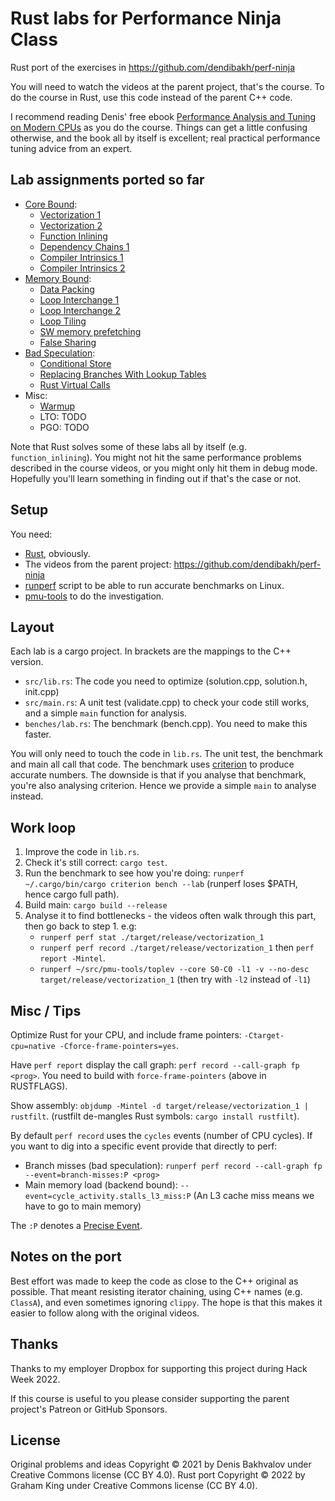 # Rust labs for Performance Ninja Class

Rust port of the exercises in https://github.com/dendibakh/perf-ninja

You will need to watch the videos at the parent project, that's the course. To do the course in Rust, use this code instead of the parent C++ code.

I recommend reading Denis' free ebook [Performance Analysis and Tuning on Modern CPUs](https://book.easyperf.net/perf_book) as you do the course. Things can get a little confusing otherwise, and the book all by itself is excellent; real practical performance tuning advice from an expert.

## Lab assignments ported so far

* [Core Bound](labs/core_bound):
  * [Vectorization 1](labs/core_bound/vectorization_1)
  * [Vectorization 2](labs/core_bound/vectorization_2)
  * [Function Inlining](labs/core_bound/function_inlining_1)
  * [Dependency Chains 1](labs/core_bound/dep_chains_1)
  * [Compiler Intrinsics 1](labs/core_bound/compiler_intrinsics_1)
  * [Compiler Intrinsics 2](labs/core_bound/compiler_intrinsics_2)
* [Memory Bound](labs/memory_bound):
  * [Data Packing](labs/memory_bound/data_packing)
  * [Loop Interchange 1](labs/memory_bound/loop_interchange_1)
  * [Loop Interchange 2](labs/memory_bound/loop_interchange_2)
  * [Loop Tiling](labs/memory_bound/loop_tiling_1)
  * [SW memory prefetching](labs/memory_bound/swmem_prefetch_1)
  * [False Sharing](labs/memory_bound/false_sharing_1)
* [Bad Speculation](labs/bad_speculation):
  * [Conditional Store](labs/bad_speculation/conditional_store_1)
  * [Replacing Branches With Lookup Tables](labs/bad_speculation/lookup_tables_1)
  * [Rust Virtual Calls](labs/bad_speculation/virtual_call_mispredict)
* Misc:
  * [Warmup](labs/misc/warmup)
  * LTO: TODO
  * PGO: TODO

Note that Rust solves some of these labs all by itself (e.g. `function_inlining`). You might not hit the same performance problems described in the course videos, or you might only hit them in debug mode. Hopefully you'll learn something in finding out if that's the case or not.

## Setup

You need:
 - [Rust](https://www.rust-lang.org/tools/install), obviously.
 - The videos from the parent project: https://github.com/dendibakh/perf-ninja
 - [runperf](https://gist.github.com/grahamking/9c8c91b871843a9a6ce2bec428b8f48d) script to be able to run accurate benchmarks on Linux.
 - [pmu-tools](https://github.com/andikleen/pmu-tools) to do the investigation.

## Layout

Each lab is a cargo project. In brackets are the mappings to the C++ version.

 - `src/lib.rs`: The code you need to optimize (solution.cpp, solution.h, init.cpp)
 - `src/main.rs`: A unit test (validate.cpp) to check your code still works, and a simple `main` function for analysis.
 - `benches/lab.rs`: The benchmark (bench.cpp). You need to make this faster.

You will only need to touch the code in `lib.rs`. The unit test, the benchmark and main all call that code. The benchmark uses [criterion](https://docs.rs/criterion/latest/criterion/) to produce accurate numbers. The downside is that if you analyse that benchmark, you're also analysing criterion. Hence we provide a simple `main` to analyse instead.

## Work loop

1. Improve the code in `lib.rs`.
1. Check it's still correct: `cargo test`.
1. Run the benchmark to see how you're doing: `runperf ~/.cargo/bin/cargo criterion bench --lab` (runperf loses $PATH, hence cargo full path).
1. Build main: `cargo build --release`
1. Analyse it to find bottlenecks - the videos often walk through this part, then go back to step 1. e.g:
   - `runperf perf stat ./target/release/vectorization_1`
   - `runperf perf record ./target/release/vectorization_1` then `perf report -Mintel`.
   - `runperf ~/src/pmu-tools/toplev --core S0-C0 -l1 -v --no-desc target/release/vectorization_1` (then try with `-l2` instead of `-l1`)

## Misc / Tips

Optimize Rust for your CPU, and include frame pointers: `-Ctarget-cpu=native -Cforce-frame-pointers=yes`.

Have `perf report` display the call graph: `perf record --call-graph fp <prog>`. You need to build with `force-frame-pointers` (above in RUSTFLAGS).

Show assembly: `objdump -Mintel -d target/release/vectorization_1 | rustfilt`. (rustfilt de-mangles Rust symbols: `cargo install rustfilt`).

By default `perf record` uses the `cycles` events (number of CPU cycles). If you want to dig into a specific event provide that directly to perf:
 - Branch misses (bad speculation): `runperf perf record --call-graph fp --event=branch-misses:P <prog>`
 - Main memory load (backend bound): `--event=cycle_activity.stalls_l3_miss:P` (An L3 cache miss means we have to go to main memory)

The `:P` denotes a [Precise Event](https://www.intel.com/content/www/us/en/develop/documentation/vtune-help/top/analyze-performance/custom-analysis/custom-analysis-options/hardware-event-list/precise-events.html).

## Notes on the port

Best effort was made to keep the code as close to the C++ original as possible. That meant resisting iterator chaining, using C++ names (e.g. `ClassA`), and even sometimes ignoring `clippy`. The hope is that this makes it easier to follow along with the original videos.

## Thanks

Thanks to my employer Dropbox for supporting this project during Hack Week 2022.

If this course is useful to you please consider supporting the parent project's Patreon or GitHub Sponsors.

## License

Original problems and ideas Copyright © 2021 by Denis Bakhvalov under Creative Commons license (CC BY 4.0).
Rust port Copyright © 2022 by Graham King under Creative Commons license (CC BY 4.0).

